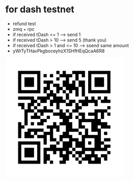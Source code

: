 for dash testnet
===================================

 - refund test
 - zmq + rpc
 - if received tDash <= 1 --> send 1
 - if received tDash > 10 --> send 5 (thank you)
 - if received tDash > 1 and <= 10 --> ssend same amount
 - yWrTyTHavPkgboceyhzX1SHfHEqQcaA6R8
 
 ![qrcode](image/yWrTyTHavPkgboceyhzX1SHfHEqQcaA6R8.jpg?raw=true)